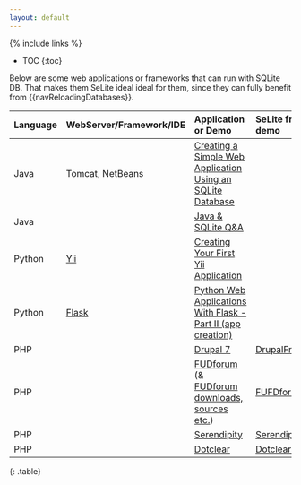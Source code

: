 ```yaml
---
layout: default
---
```

{% include links %}
* TOC
{:toc}

Below are some web applications or frameworks that can run with SQLite DB. That makes them SeLite ideal ideal for them, since they can fully benefit from {{navReloadingDatabases}}.


| **Language** | **WebServer/Framework/IDE**        | **Application or Demo**                                      | **SeLite framework or demo** |
|:-------------|:-----------------------------------|:-------------------------------------------------------------|:-----------------------------|
| Java       | Tomcat, NetBeans                 | [Creating a Simple Web Application Using an SQLite Database](http://users.csc.calpoly.edu/~jdalbey/308/Resources/HOWTO_SQLite_with_NetBeans.html) |  |
| Java       |                                   | [Java & SQLite Q&A](http://www.java2s.com/Questions_And_Answers/Java-Database/sqlite/sqlite.htm) |  |
| Python     | [Yii](http://www.yiiframework.com) | [Creating Your First Yii Application](http://www.yiiframework.com/doc/guide/1.1/en/quickstart.first-app) |  |
| Python     | [Flask](http://flask.pocoo.org/)   | [Python Web Applications With Flask - Part II (app creation)](http://www.realpython.com/blog/python/python-web-applications-with-flask-part-ii-app-creation) |  |
| PHP        |                                   | [Drupal 7](http://drupal.org)                               | [DrupalFramework](DrupalFramework) |
| PHP        |                                   | [FUDforum](http://fudforum.org/forum/) (& [FUDforum downloads, sources etc.](http://sourceforge.net/projects/fudforum/)) | [FUFDforumFramework](FUFDforumFramework) |
| PHP        |                                   | [Serendipity](http://www.s9y.org)                           | [SerendipityFramework](SerendipityFramework) |
| PHP        |                                   | [Dotclear](http://dotclear.org/)                            | [DotclearFramework](DotclearFramework) |
{: .table}